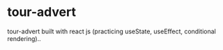 # tour-advert
tour-advert built with react js (practicing useState, useEffect, conditional rendering)..
